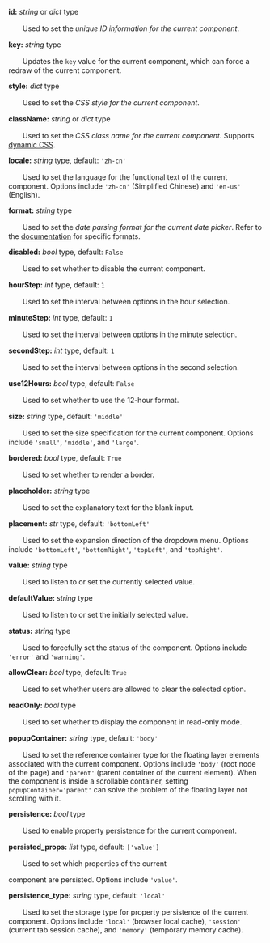 **id:** *string* or *dict* type

　　Used to set the *unique ID information for the current component*.

**key:** *string* type

　　Updates the `key` value for the current component, which can force a redraw of the current component.

**style:** *dict* type

　　Used to set the *CSS style for the current component*.

**className:** *string* or *dict* type

　　Used to set the *CSS class name for the current component*. Supports [dynamic CSS](/advanced-classname).

**locale:** *string* type, default: `'zh-cn'`

　　Used to set the language for the functional text of the current component. Options include `'zh-cn'` (Simplified Chinese) and `'en-us'` (English).

**format:** *string* type

　　Used to set the *date parsing format for the current date picker*. Refer to the [documentation](https://momentjscom.readthedocs.io/en/latest/moment/04-displaying/01-format/) for specific formats.

**disabled:** *bool* type, default: `False`

　　Used to set whether to disable the current component.

**hourStep:** *int* type, default: `1`

　　Used to set the interval between options in the hour selection.

**minuteStep:** *int* type, default: `1`

　　Used to set the interval between options in the minute selection.

**secondStep:** *int* type, default: `1`

　　Used to set the interval between options in the second selection.

**use12Hours:** *bool* type, default: `False`

　　Used to set whether to use the 12-hour format.

**size:** *string* type, default: `'middle'`

　　Used to set the size specification for the current component. Options include `'small'`, `'middle'`, and `'large'`.

**bordered:** *bool* type, default: `True`

　　Used to set whether to render a border.

**placeholder:** *string* type

　　Used to set the explanatory text for the blank input.

**placement:** *str* type, default: `'bottomLeft'`

　　Used to set the expansion direction of the dropdown menu. Options include `'bottomLeft'`, `'bottomRight'`, `'topLeft'`, and `'topRight'`.

**value:** *string* type

　　Used to listen to or set the currently selected value.

**defaultValue:** *string* type

　　Used to listen to or set the initially selected value.

**status:** *string* type

　　Used to forcefully set the status of the component. Options include `'error'` and `'warning'`.

**allowClear:** *bool* type, default: `True`

　　Used to set whether users are allowed to clear the selected option.

**readOnly:** *bool* type

　　Used to set whether to display the component in read-only mode.

**popupContainer:** *string* type, default: `'body'`

　　Used to set the reference container type for the floating layer elements associated with the current component. Options include `'body'` (root node of the page) and `'parent'` (parent container of the current element). When the component is inside a scrollable container, setting `popupContainer='parent'` can solve the problem of the floating layer not scrolling with it.

**persistence:** *bool* type

　　Used to enable property persistence for the current component.

**persisted_props:** *list* type, default: `['value']`

　　Used to set which properties of the current

 component are persisted. Options include `'value'`.

**persistence_type:** *string* type, default: `'local'`

　　Used to set the storage type for property persistence of the current component. Options include `'local'` (browser local cache), `'session'` (current tab session cache), and `'memory'` (temporary memory cache).